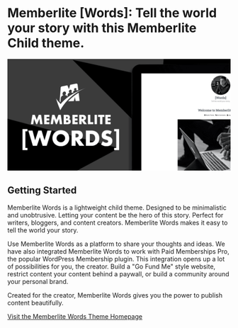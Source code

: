 # Memberlite [Words]: Tell the world your story with this Memberlite Child theme.
![Memberlite Words Theme](memberlite-words-banner.png)

## Getting Started

Memberlite Words is a lightweight child theme. Designed to be minimalistic and unobtrusive. Letting your content be the hero of this story. Perfect for writers, bloggers, and content creators. Memberlite Words makes it easy to tell the world your story.

Use Memberlite Words as a platform to share your thoughts and ideas. We have also integrated Memberlite Words to work with Paid Memberships Pro, the popular WordPress Membership plugin. This integration opens up a lot of possibilities for you, the creator. Build a "Go Fund Me" style website, restrict content your content behind a paywall, or build a community around your personal brand.

Created for the creator, Memberlite Words gives you the power to publish content beautifully.

[Visit the Memberlite Words Theme Homepage](https://memberlitetheme.com/themes/memberlite-words/)
